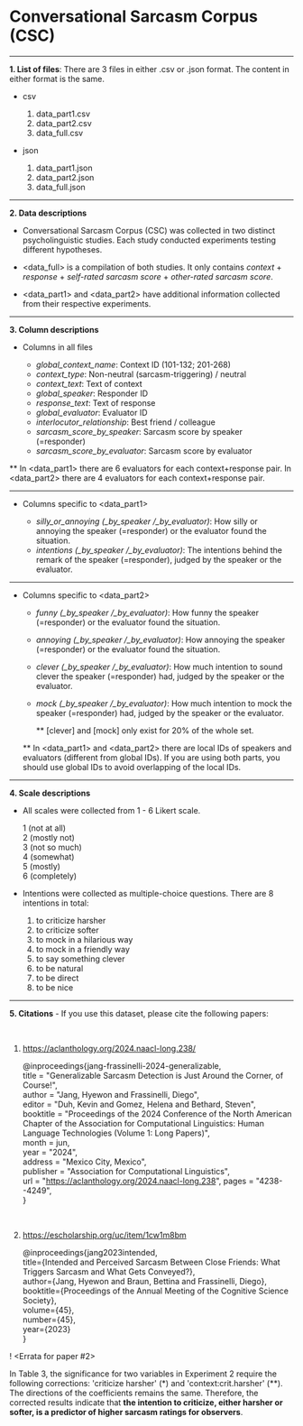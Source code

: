 # Conversational Sarcasm Corpus (CSC)

--- 
**1. List of files**: There are 3 files in either .csv or .json format. The content in either format is the same.

  * csv
    
    1. data_part1.csv 
    2. data_part2.csv
    3. data_full.csv
    
  * json
    
    1. data_part1.json
    2. data_part2.json
    3. data_full.json

---

**2. Data descriptions**


   * Conversational Sarcasm Corpus (CSC) was collected in two distinct psycholinguistic studies. Each study conducted experiments testing different hypotheses.
   
   * <data_full> is a compilation of both studies. It only contains *context* + *response* + *self-rated sarcasm score* + *other-rated sarcasm score*.
   
   * <data_part1> and <data_part2> have additional information collected from their respective experiments.

---

**3. Column descriptions**

   * Columns in all files

       * *global_context_name*: Context ID (101-132; 201-268)
       * *context_type*: Non-neutral (sarcasm-triggering) / neutral
       * *context_text*: Text of context
       * *global_speaker*: Responder ID
       * *response_text*: Text of response
       * *global_evaluator*: Evaluator ID
       * *interlocutor_relationship*: Best friend / colleague
       * *sarcasm_score_by_speaker*: Sarcasm score by speaker (=responder)
       * *sarcasm_score_by_evaluator*: Sarcasm score by evaluator
      

  ** In <data_part1> there are 6 evaluators for each context+response pair. In <data_part2> there are 4 evaluators for each context+response pair.
    

---
  * Columns specific to <data_part1>

    * *silly_or_annoying (_by_speaker /_by_evaluator)*: How silly or annoying the speaker (=responder) or the evaluator found the situation.
    * *intentions (_by_speaker /_by_evaluator)*: The intentions behind the remark of the speaker (=responder), judged by the speaker or the evaluator.

---
  * Columns specific to <data_part2>

    * *funny (_by_speaker /_by_evaluator)*: How funny the speaker (=responder) or the evaluator found the situation.
    * *annoying (_by_speaker /_by_evaluator)*: How annoying the speaker (=responder) or the evaluator found the situation.
    * *clever (_by_speaker /_by_evaluator)*: How much intention to sound clever the speaker (=responder) had, judged by the speaker or the evaluator.
    * *mock (_by_speaker /_by_evaluator)*: How much intention to mock the speaker (=responder) had, judged by the speaker or the evaluator.
            
      ** [clever] and [mock] only exist for 20% of the whole set. 

    ** In <data_part1> and <data_part2> there are local IDs of speakers and evaluators (different from global IDs). If you are using both parts, you should use global IDs to avoid overlapping of the local IDs.

            
---      
**4. Scale descriptions** 

  * All scales were collected from 1 - 6 Likert scale.
    
      1 (not at all) \
      2 (mostly not) \
      3 (not so much)  \
      4 (somewhat) \
      5 (mostly) \
      6 (completely) 

  * Intentions were collected as multiple-choice questions. There are 8 intentions in total:

    1. to criticize harsher 
    2. to criticize softer 
    3. to mock in a hilarious way 
    4. to mock in a friendly way 
    5. to say something clever 
    6. to be natural 
    7. to be direct 
    8. to be nice
   

---
**5. Citations** - If you use this dataset, please cite the following papers: 

<br/>

1. https://aclanthology.org/2024.naacl-long.238/


   @inproceedings{jang-frassinelli-2024-generalizable,\
    title = "Generalizable Sarcasm Detection is Just Around the Corner, of Course!",\
    author = "Jang, Hyewon  and
      Frassinelli, Diego",\
    editor = "Duh, Kevin  and
      Gomez, Helena  and
      Bethard, Steven",\
    booktitle = "Proceedings of the 2024 Conference of the North American Chapter of the Association for Computational Linguistics: Human Language Technologies (Volume 1: Long Papers)",\
    month = jun,\
    year = "2024",\
    address = "Mexico City, Mexico",\
    publisher = "Association for Computational Linguistics",\
    url = "https://aclanthology.org/2024.naacl-long.238",
    pages = "4238--4249",\
}

<br/>

2. https://escholarship.org/uc/item/1cw1m8bm
   <br/>

   @inproceedings{jang2023intended,\
  title={Intended and Perceived Sarcasm Between Close Friends: What Triggers Sarcasm and What Gets Conveyed?},\
  author={Jang, Hyewon and Braun, Bettina and Frassinelli, Diego},\
  booktitle={Proceedings of the Annual Meeting of the Cognitive Science Society},\
  volume={45},\
  number={45},\
  year={2023}\
}

! <Errata for paper #2>

In Table 3, the significance for two variables in Experiment 2 require the following corrections: 'criticize harsher' (*) and 'context:crit.harsher' (**). The directions of the coefficients remains the same. Therefore, the corrected results indicate that **the intention to criticize, either harsher or softer, is a predictor of higher sarcasm ratings for observers**. 



